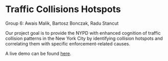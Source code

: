 # Traffic Collisions Hotspots

Group 6: Awais Malik, Bartosz Bonczak, Radu Stancut

Our project goal is to provide the NYPD with enhanced cognition of traffic collision patterns in the New York City by identifying collision hotspots and correlating them with specific enforcement-related causes.

A live demo can be found [here](http://rawgit.com/NYU-CS6313-Projects/sp2015-group6/master/code/test3.html).